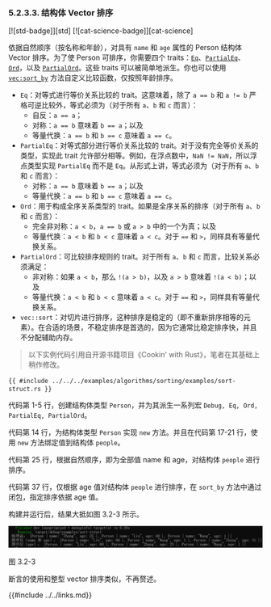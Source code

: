 ### 5.2.3.3. 结构体 Vector 排序

[![std-badge]][std] [![cat-science-badge]][cat-science]

依据自然顺序（按名称和年龄），对具有 `name` 和 `age` 属性的 Person 结构体 Vector 排序。为了使 Person 可排序，你需要四个 traits：[`Eq`]、[`PartialEq`]、[`Ord`]，以及 [`PartialOrd`]。这些 traits 可以被简单地派生。你也可以使用 [`vec:sort_by`] 方法自定义比较函数，仅按照年龄排序。

- `Eq`：对等式进行等价关系比较的 trait。这意味着，除了 `a == b` 和 `a != b` 严格可逆比较外，等式必须为（对于所有 `a`、`b` 和 `c` 而言）：
  - 自反：`a == a`；
  - 对称：`a == b` 意味着 `b == a`；以及
  - 等量代换：`a == b` 和 `b == c` 意味着 `a == c`。
- `PartialEq`：对等式部分进行等价关系比较的 trait。对于没有完全等价关系的类型，实现此 trait 允许部分相等。例如，在浮点数中，`NaN != NaN`，所以浮点类型实现 `PartialEq` 而不是 `Eq`。从形式上讲，等式必须为（对于所有 `a`、`b` 和 `c` 而言）：
  - 对称：`a == b` 意味着 `b == a`；以及
  - 等量代换：`a == b` 和 `b == c` 意味着 `a == c`。
- `Ord`：用于构成全序关系类型的 trait。如果是全序关系的排序（对于所有 `a`、`b` 和 `c` 而言）：
  - 完全非对称：`a < b`，`a == b` 或 `a > b` 中的一个为真；以及
  - 等量代换：`a < b` 和 `b < c` 意味着 `a < c`。对于 `==` 和 `>`，同样具有等量代换关系。
- `PartialOrd`：可比较排序规则的 trait。对于所有 `a`、`b` 和 `c` 而言，比较关系必须满足：
  - 非对称：如果 `a < b`，那么 `!(a > b)`，以及 `a > b` 意味着 `!(a < b)`；以及
  - 等量代换：`a < b` 和 `b < c` 意味着 `a < c`。对于 `==` 和 `>`，同样具有等量代换关系。
- `vec::sort`：对切片进行排序，这种排序是稳定的（即不重新排序相等的元素）。在合适的场景，不稳定排序是首选的，因为它通常比稳定排序快，并且不分配辅助内存。

> 以下实例代码引用自开源书籍项目《Cookin' with Rust》，笔者在其基础上稍作修改。

```rust,edition2018
{{ #include ../../../examples/algorithms/sorting/examples/sort-struct.rs }}
```

代码第 1-5 行，创建结构体类型 `Person`，并为其派生一系列宏 `Debug, Eq, Ord, PartialEq, PartialOrd`。

代码第 14 行，为结构体类型 `Person` 实现 `new` 方法。并且在代码第 17-21 行，使用 `new` 方法绑定值到结构体 `people`。

代码第 25 行，根据自然顺序，即为全部值 name 和 age，对结构体 `people` 进行排序。

代码第 37 行，仅根据 age 值对结构体 `people` 进行排序，在 `sort_by` 方法中通过闭包，指定排序依据 age 值。

构建并运行后，结果大抵如图 3.2-3 所示。

![sort-float](../../css/algorithms/sort-struct.png)

图 3.2-3

断言的使用和整型 vector 排序类似，不再赘述。

[`Eq`]: https://doc.rust-lang.org/std/cmp/trait.Eq.html 
[`PartialEq`]: https://doc.rust-lang.org/std/cmp/trait.PartialEq.html
[`Ord`]: https://doc.rust-lang.org/std/cmp/trait.Ord.html
[`PartialOrd`]: https://doc.rust-lang.org/std/cmp/trait.PartialOrd.html
[`vec:sort_by`]: https://doc.rust-lang.org/std/vec/struct.Vec.html#method.sort_by

{{#include ../../links.md}}
